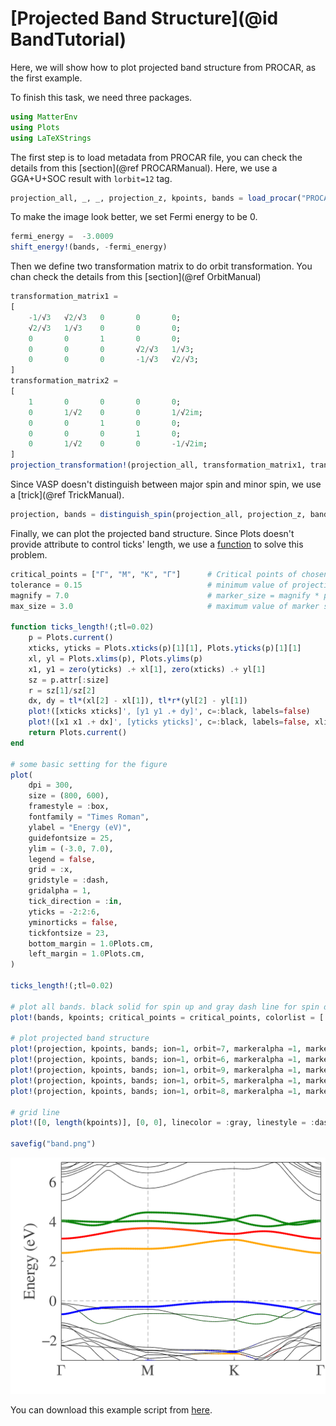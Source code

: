 # [Projected Band Structure](@id BandTutorial)

Here, we will show how to plot projected band structure from PROCAR, as the first example.

To finish this task, we need three packages.
```julia
using MatterEnv
using Plots
using LaTeXStrings
```

The first step is to load metadata from PROCAR file, you can check the details from this [section](@ref PROCARManual).
Here, we use a GGA+U+SOC result with `lorbit=12` tag.
```julia
projection_all, _, _, projection_z, kpoints, bands = load_procar("PROCAR"; noncollinear=true)
```

To make the image look better, we set Fermi energy to be 0.
```julia
fermi_energy =  -3.0009
shift_energy!(bands, -fermi_energy)
```

Then we define two transformation matrix to do orbit transformation. You chan check the details from this [section](@ref OrbitManual)
```julia
transformation_matrix1 =
[
    -1/√3   √2/√3   0       0       0;
    √2/√3   1/√3    0       0       0;
    0       0       1       0       0;
    0       0       0       √2/√3   1/√3;
    0       0       0       -1/√3   √2/√3;
]
transformation_matrix2 =
[
    1       0       0       0       0;
    0       1/√2    0       0       1/√2im;
    0       0       1       0       0;
    0       0       0       1       0;
    0       1/√2    0       0       -1/√2im;
]
projection_transformation!(projection_all, transformation_matrix1, transformation_matrix2)
```

Since VASP doesn't distinguish between major spin and minor spin, we use a [trick](@ref TrickManual).
```julia
projection, bands = distinguish_spin(projection_all, projection_z, bands)
```

Finally, we can plot the projected band structure. Since Plots doesn't provide attribute to control ticks' length,
we use a [function](https://discourse.julialang.org/t/tick-size-in-plots-jl/74793/4) to solve this problem.

```julia
critical_points = ["Γ", "M", "K", "Γ"]      # Critical points of chosen k points
tolerance = 0.15                            # minimum value of projection character value to be plotted
magnify = 7.0                               # marker_size = magnify * projection_character
max_size = 3.0                              # maximum value of marker size

function ticks_length!(;tl=0.02)
    p = Plots.current()
    xticks, yticks = Plots.xticks(p)[1][1], Plots.yticks(p)[1][1]
    xl, yl = Plots.xlims(p), Plots.ylims(p)
    x1, y1 = zero(yticks) .+ xl[1], zero(xticks) .+ yl[1]
    sz = p.attr[:size]
    r = sz[1]/sz[2]
    dx, dy = tl*(xl[2] - xl[1]), tl*r*(yl[2] - yl[1])
    plot!([xticks xticks]', [y1 y1 .+ dy]', c=:black, labels=false)
    plot!([x1 x1 .+ dx]', [yticks yticks]', c=:black, labels=false, xlims=xl, ylims=yl)
    return Plots.current()
end

# some basic setting for the figure
plot(
    dpi = 300,
    size = (800, 600),
    framestyle = :box,
    fontfamily = "Times Roman",
    ylabel = "Energy (eV)",
    guidefontsize = 25,
    ylim = (-3.0, 7.0),
    legend = false,
    grid = :x,
    gridstyle = :dash,
    gridalpha = 1,
    tick_direction = :in,
    yticks = -2:2:6,
    yminorticks = false,
    tickfontsize = 23,
    bottom_margin = 1.0Plots.cm,
    left_margin = 1.0Plots.cm,
)

ticks_length!(;tl=0.02)

# plot all bands. black solid for spin up and gray dash line for spin down
plot!(bands, kpoints; critical_points = critical_points, colorlist = [:black, :black], stylelist = [:solid, :dash])

# plot projected band structure
plot!(projection, kpoints, bands; ion=1, orbit=7, markeralpha =1, markerstrokecolor=:red, markercolor=:red,  tolerance=tolerance, max_size=max_size, magnify=magnify)
plot!(projection, kpoints, bands; ion=1, orbit=6, markeralpha =1, markerstrokecolor=:orange, markercolor=:orange, tolerance=tolerance, max_size=max_size, magnify=magnify)
plot!(projection, kpoints, bands; ion=1, orbit=9, markeralpha =1, markerstrokecolor=:blue, markercolor=:blue, tolerance=tolerance, max_size=max_size, magnify=magnify)
plot!(projection, kpoints, bands; ion=1, orbit=5, markeralpha =1, markerstrokecolor=:green, markercolor=:green, tolerance=tolerance, max_size=max_size, magnify=magnify)
plot!(projection, kpoints, bands; ion=1, orbit=8, markeralpha =1, markerstrokecolor=:green, markercolor=:green, tolerance=tolerance, max_size=max_size, magnify=magnify)

# grid line
plot!([0, length(kpoints)], [0, 0], linecolor = :gray, linestyle = :dash, label=nothing)

savefig("band.png")

```

![band](../assets/band.png)

You can download this example script from [here](../assets/band.jl).